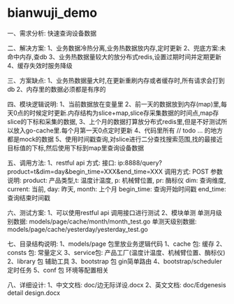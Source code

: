 # bianwuji_demo

一、需求分析:
    快速查询设备数据

二、解决方案:
    1、业务数据冷热分离,业务热数据放内存,定时更新
    2、兜底方案:未命中内存,查db
    3、业务热数据量较大的放分布式redis,设置过期时间并定期更新
    4、缓存失效时服务降级

三、方案缺点:
    1、业务热数据量大时,在更新重刷内存或者缓存时,所有请求会打到db
    2、内存里的数据必须都是有序的

四、模块逻辑说明:
    1、当前数据放在变量里
    2、前一天的数据放到内存(map)里,每天0点的时候定时更新.内存结构为slice+map,slice存采集数据的时间点,map存slice的下标和采集的数据, 
    3、上个月的数据打算放分布式redis里,但是不好测试所以放入go-cache里.每个月第一天0点定时更新
    4、代码里所有 // todo ... 的地方都是mock的数据
    5、使用时间戳查询,对slice进行二分查找搜索范围,找的最接近目标值的下标,然后使用下标到map里查询设备数据
    
五、调用方法:
    1、restful api 方式:
        接口: ip:8888/query?product=t&dim=day&begin_time=XXX&end_time=XXX
        调用方式: POST
        参数说明:
            product:    产品类型,t: 温度计温度, p: 机械臂位置, pr: 酶标仪
            dim:        查询维度, current: 当前, day: 昨天, month: 上个月
            begin_time: 查询开始时间戳
            end_time:   查询结束时间戳

六、测试方案:
    1、可以使用restful api 调用接口进行测试
    2、模块单测
        单测月级别数据: models/page/cache/month/month_test.go
        单测天级别数据: models/page/cache/yesterday/yesterday_test.go

七、目录结构说明:
    1、models/page 包里放业务逻辑代码
        1、cache 包:  缓存
        2、consts 包: 常量定义
        3、service包: 产品工厂(温度计温度、机械臂位置、酶标仪)
    2、library 包 辅助工具
    3、bootstrap 包 gin简单路由
    4、bootstrap/scheduler 定时任务
    5、conf 包 环境等配置相关

八、详细设计:
    1、中文文档: doc/边无际详设.docx
    2、英文文档: doc/Edgenesis detail design.docx
    


